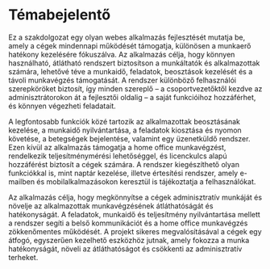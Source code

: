 # Témabejelentő
Ez a szakdolgozat egy olyan webes alkalmazás fejlesztését mutatja be, amely a cégek mindennapi működését támogatja, különösen a munkaerő hatékony kezelésére fókuszálva. Az alkalmazás célja, hogy könnyen használható, átlátható rendszert biztosítson a munkáltatók és alkalmazottak számára, lehetővé téve a munkaidő, feladatok, beosztások kezelését és a távoli munkavégzés támogatását. A rendszer különböző felhasználói szerepköröket biztosít, így minden szereplő – a csoportvezetőktől kezdve az adminisztrátorokon át a fejlesztői oldalig – a saját funkcióihoz hozzáférhet, és könnyen végezheti feladatait.

A legfontosabb funkciók közé tartozik az alkalmazottak beosztásának kezelése, a munkaidő nyilvántartása, a feladatok kiosztása és nyomon követése, a betegségek bejelentése, valamint egy üzenetküldő rendszer. Ezen kívül az alkalmazás támogatja a home office munkavégzést, rendelkezik teljesítménymérési lehetőséggel, és licenckulcs alapú hozzáférést biztosít a cégek számára. A rendszer kiegészíthető olyan funkciókkal is, mint naptár kezelése, illetve értesítési rendszer, amely e-mailben és mobilalkalmazásokon keresztül is tájékoztatja a felhasználókat.

Az alkalmazás célja, hogy megkönnyítse a cégek adminisztratív munkáját és növelje az alkalmazottak munkavégzésének átláthatóságát és hatékonyságát. A feladatok, munkaidő és teljesítmény nyilvántartása mellett a rendszer segíti a belső kommunikációt és a home office munkavégzés zökkenőmentes működését. A projekt sikeres megvalósításával a cégek egy átfogó, egyszerűen kezelhető eszközhöz jutnak, amely fokozza a munka hatékonyságát, növeli az átláthatóságot és csökkenti az adminisztratív terheket.

